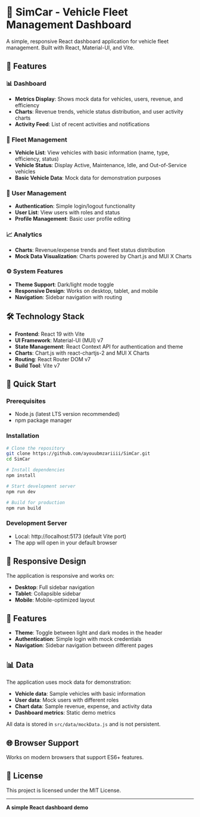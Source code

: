 # 🚗 SimCar - Vehicle Fleet Management Dashboard

A simple, responsive React dashboard application for vehicle fleet management. Built with React, Material-UI, and Vite.

## 🌟 Features

### 📊 **Dashboard**
- **Metrics Display**: Shows mock data for vehicles, users, revenue, and efficiency
- **Charts**: Revenue trends, vehicle status distribution, and user activity charts
- **Activity Feed**: List of recent activities and notifications

### 🚛 **Fleet Management**
- **Vehicle List**: View vehicles with basic information (name, type, efficiency, status)
- **Vehicle Status**: Display Active, Maintenance, Idle, and Out-of-Service vehicles
- **Basic Vehicle Data**: Mock data for demonstration purposes

### 👥 **User Management**
- **Authentication**: Simple login/logout functionality
- **User List**: View users with roles and status
- **Profile Management**: Basic user profile editing

### 📈 **Analytics**
- **Charts**: Revenue/expense trends and fleet status distribution
- **Mock Data Visualization**: Charts powered by Chart.js and MUI X Charts

### ⚙️ **System Features**
- **Theme Support**: Dark/light mode toggle
- **Responsive Design**: Works on desktop, tablet, and mobile
- **Navigation**: Sidebar navigation with routing

## 🛠️ Technology Stack

- **Frontend**: React 19 with Vite
- **UI Framework**: Material-UI (MUI) v7
- **State Management**: React Context API for authentication and theme
- **Charts**: Chart.js with react-chartjs-2 and MUI X Charts
- **Routing**: React Router DOM v7
- **Build Tool**: Vite v7

## 🚀 Quick Start

### Prerequisites
- Node.js (latest LTS version recommended)
- npm package manager

### Installation

```bash
# Clone the repository
git clone https://github.com/ayouubmzariiii/SimCar.git
cd SimCar

# Install dependencies
npm install

# Start development server
npm run dev

# Build for production
npm run build
```

### Development Server
- Local: http://localhost:5173 (default Vite port)
- The app will open in your default browser

## 📱 Responsive Design

The application is responsive and works on:
- **Desktop**: Full sidebar navigation
- **Tablet**: Collapsible sidebar
- **Mobile**: Mobile-optimized layout

## 🔧 Features

- **Theme**: Toggle between light and dark modes in the header
- **Authentication**: Simple login with mock credentials
- **Navigation**: Sidebar navigation between different pages

## 📊 Data

The application uses mock data for demonstration:
- **Vehicle data**: Sample vehicles with basic information
- **User data**: Mock users with different roles
- **Chart data**: Sample revenue, expense, and activity data
- **Dashboard metrics**: Static demo metrics

All data is stored in `src/data/mockData.js` and is not persistent.

## 🌐 Browser Support

Works on modern browsers that support ES6+ features.

## 📄 License

This project is licensed under the MIT License.

---

**A simple React dashboard demo**
